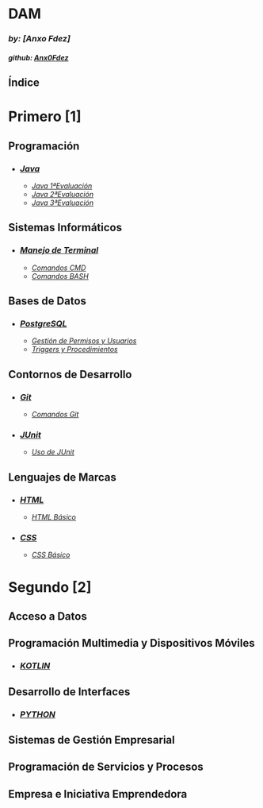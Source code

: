 # **DAM**

### *by: [Anxo Fdez]*

#### *github: [Anx0Fdez](https://github.com/Anx0Fdez)*

## **Índice**


# Primero [1]


## **Programación**

- ### <u>***Java***</u>
    - [*<u>Java 1ªEvaluación</u>*](Primero[1]/PROGRAMACION/JAVA-1EVA.md)
    - [*<u>Java 2ªEvaluación</u>*](PROGRAMACION/JAVA-2EVA.md)
    - [*<u>Java 3ªEvaluación</u>*](PROGRAMACION/JAVA-3EVA.md)

## **Sistemas Informáticos**

- ### <u>***Manejo de Terminal***</u>
    - [*<u>Comandos CMD</u>*](SI/Cmd.md)
    - [*<u>Comandos BASH</u>*](SI/Bash.md)

## **Bases de Datos**

- ### <u>***PostgreSQL***</u>
    - [*<u>Gestión de Permisos y Usuarios</u>*](BD/Permisos-&-Usuarios.md)
    - [*<u>Triggers y Procedimientos</u>*](BD/Triggers-&-Procedimientos.md)

## **Contornos de Desarrollo**

- ### <u>***Git***</u>
    - [*<u>Comandos Git</u>*](COD/Git.md)
- ### <u>***JUnit***</u>
    - [*<u>Uso de JUnit</u>*](COD/JUnit.md)

## **Lenguajes de Marcas**

- ### <u>***HTML***</u>
    - [*<u>HTML Básico</u>*](LMSXI/HTML.md)
- ### <u>***CSS***</u>
    - [*<u>CSS Básico</u>*](COD/HTML.md)


# Segundo [2]

## **Acceso a Datos**

## **Programación Multimedia y Dispositivos Móviles**
- ### <u>***KOTLIN***</u>

## **Desarrollo de Interfaces**
- ### <u>***PYTHON***</u>



## **Sistemas de Gestión Empresarial**

## **Programación de Servicios y Procesos**

## **Empresa e Iniciativa Emprendedora**



